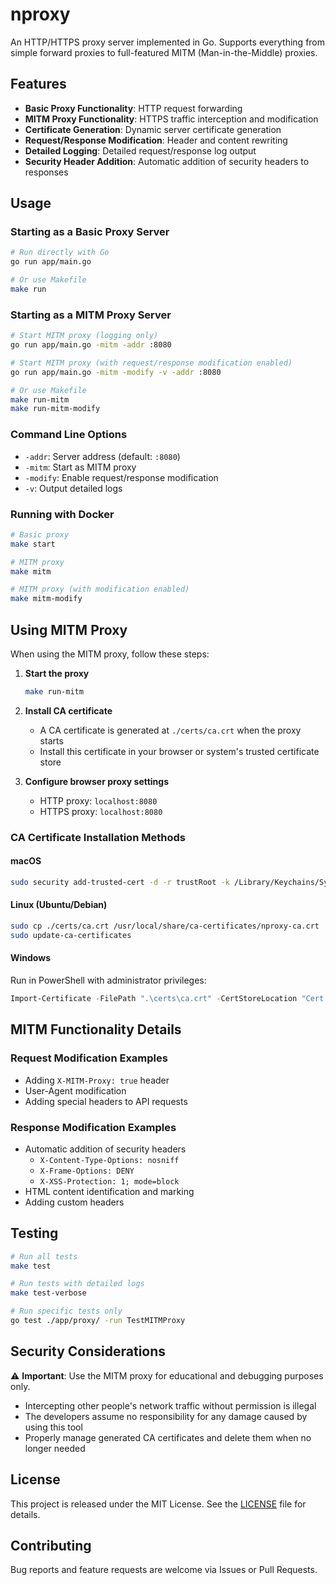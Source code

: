 # nproxy

An HTTP/HTTPS proxy server implemented in Go. Supports everything from simple forward proxies to full-featured MITM (Man-in-the-Middle) proxies.

## Features

- **Basic Proxy Functionality**: HTTP request forwarding
- **MITM Proxy Functionality**: HTTPS traffic interception and modification
- **Certificate Generation**: Dynamic server certificate generation
- **Request/Response Modification**: Header and content rewriting
- **Detailed Logging**: Detailed request/response log output
- **Security Header Addition**: Automatic addition of security headers to responses

## Usage

### Starting as a Basic Proxy Server

```bash
# Run directly with Go
go run app/main.go

# Or use Makefile
make run
```

### Starting as a MITM Proxy Server

```bash
# Start MITM proxy (logging only)
go run app/main.go -mitm -addr :8080

# Start MITM proxy (with request/response modification enabled)
go run app/main.go -mitm -modify -v -addr :8080

# Or use Makefile
make run-mitm
make run-mitm-modify
```

### Command Line Options

- `-addr`: Server address (default: `:8080`)
- `-mitm`: Start as MITM proxy
- `-modify`: Enable request/response modification
- `-v`: Output detailed logs

### Running with Docker

```bash
# Basic proxy
make start

# MITM proxy
make mitm

# MITM proxy (with modification enabled)
make mitm-modify
```

## Using MITM Proxy

When using the MITM proxy, follow these steps:

1. **Start the proxy**
   ```bash
   make run-mitm
   ```

2. **Install CA certificate**
   - A CA certificate is generated at `./certs/ca.crt` when the proxy starts
   - Install this certificate in your browser or system's trusted certificate store

3. **Configure browser proxy settings**
   - HTTP proxy: `localhost:8080`
   - HTTPS proxy: `localhost:8080`

### CA Certificate Installation Methods

#### macOS
```bash
sudo security add-trusted-cert -d -r trustRoot -k /Library/Keychains/System.keychain ./certs/ca.crt
```

#### Linux (Ubuntu/Debian)
```bash
sudo cp ./certs/ca.crt /usr/local/share/ca-certificates/nproxy-ca.crt
sudo update-ca-certificates
```

#### Windows
Run in PowerShell with administrator privileges:
```powershell
Import-Certificate -FilePath ".\certs\ca.crt" -CertStoreLocation "Cert:\LocalMachine\Root"
```

## MITM Functionality Details

### Request Modification Examples

- Adding `X-MITM-Proxy: true` header
- User-Agent modification
- Adding special headers to API requests

### Response Modification Examples

- Automatic addition of security headers
  - `X-Content-Type-Options: nosniff`
  - `X-Frame-Options: DENY`
  - `X-XSS-Protection: 1; mode=block`
- HTML content identification and marking
- Adding custom headers

## Testing

```bash
# Run all tests
make test

# Run tests with detailed logs
make test-verbose

# Run specific tests only
go test ./app/proxy/ -run TestMITMProxy
```

## Security Considerations

⚠️ **Important**: Use the MITM proxy for educational and debugging purposes only.

- Intercepting other people's network traffic without permission is illegal
- The developers assume no responsibility for any damage caused by using this tool
- Properly manage generated CA certificates and delete them when no longer needed

## License

This project is released under the MIT License. See the [LICENSE](LICENSE) file for details.

## Contributing

Bug reports and feature requests are welcome via Issues or Pull Requests.